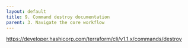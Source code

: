 ```yaml
---
layout: default
title: 9. Command destroy documentation
parent: 3. Navigate the core workflow
---
```


https://developer.hashicorp.com/terraform/cli/v1.1.x/commands/destroy